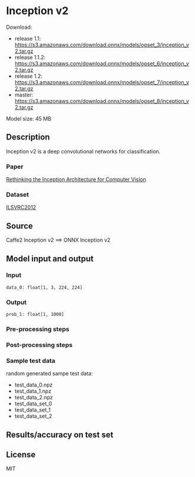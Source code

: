 # Inception v2

Download:
- release 1.1: https://s3.amazonaws.com/download.onnx/models/opset_3/inception_v2.tar.gz
- release 1.1.2: https://s3.amazonaws.com/download.onnx/models/opset_6/inception_v2.tar.gz
- release 1.2: https://s3.amazonaws.com/download.onnx/models/opset_7/inception_v2.tar.gz
- master: https://s3.amazonaws.com/download.onnx/models/opset_8/inception_v2.tar.gz

Model size: 45 MB

## Description
Inception v2 is a deep convolutional networks for classification.

### Paper
[Rethinking the Inception Architecture for Computer Vision](https://arxiv.org/abs/1512.00567)

### Dataset
[ILSVRC2012](http://www.image-net.org/challenges/LSVRC/2012/)

## Source
Caffe2 Inception v2 ==> ONNX Inception v2

## Model input and output
### Input
```
data_0: float[1, 3, 224, 224]
```
### Output
```
prob_1: float[1, 1000]
```
### Pre-processing steps
### Post-processing steps
### Sample test data
random generated sampe test data:
- test_data_0.npz
- test_data_1.npz
- test_data_2.npz
- test_data_set_0
- test_data_set_1
- test_data_set_2

## Results/accuracy on test set

## License
MIT
